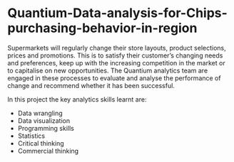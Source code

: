 # Quantium-Data-analysis-for-Chips-purchasing-behavior-in-region
Supermarkets will regularly change their store layouts, product selections, prices and promotions. This is to satisfy their customer’s changing needs and preferences, keep up with the increasing competition in the market or to capitalise on new opportunities. The Quantium analytics team are engaged in these processes to evaluate and analyse the performance of change and recommend whether it has been successful. 

In this project the key analytics skills learnt are:

- Data wrangling
- Data visualization
- Programming skills
- Statistics
- Critical thinking
- Commercial thinking
